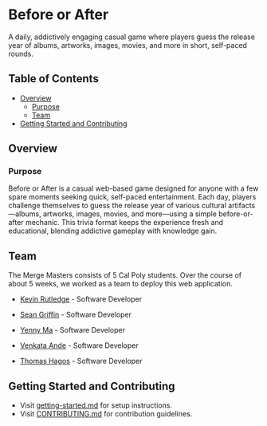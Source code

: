 # Before or After

A daily, addictively engaging casual game where players guess the release year
of albums, artworks, images, movies, and more in short, self-paced rounds.

## Table of Contents

- [Overview](#overview)
  - [Purpose](#purpose)
  - [Team](#team)
- [Getting Started and Contributing](#getting-started-and-contributing)

## Overview

### Purpose

Before or After is a casual web-based game designed for anyone with a few spare
moments seeking quick, self-paced entertainment. Each day, players challenge
themselves to guess the release year of various cultural artifacts—albums,
artworks, images, movies, and more—using a simple before-or-after mechanic. This
trivia format keeps the experience fresh and educational, blending addictive
gameplay with knowledge gain.

## Team

The Merge Masters consists of 5 Cal Poly students. Over the course of about 5
weeks, we worked as a team to deploy this web application.

- [Kevin Rutledge](https://www.linkedin.com/in/kevinrutledge89/) - Software
  Developer

- [Sean Griffin](https://www.linkedin.com/in/your-url-here/) - Software
  Developer

- [Yenny Ma](https://www.linkedin.com/in/your-url-here/) - Software Developer

- [Venkata Ande](https://www.linkedin.com/in/your-url-here/) - Software
  Developer

- [Thomas Hagos](https://www.linkedin.com/in/your-url-here/) - Software
  Developer

## Getting Started and Contributing

- Visit [getting-started.md](docs/getting-started.md) for setup instructions.
- Visit [CONTRIBUTING.md](docs/CONTRIBUTING.md) for contribution guidelines.

